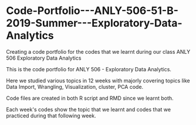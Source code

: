 # Code-Portfolio---ANLY-506-51-B-2019-Summer---Exploratory-Data-Analytics
Creating a code portfolio for the codes that we learnt during our class ANLY 506 Exploratory Data Analytics

This is the code portfolio for ANLY 506 - Exploratory Data Analytics. 

Here we studied various topics in 12 weeks with majorly covering topics like Data Import, Wrangling, Visualization, cluster, PCA code. 

Code files are created in both R script and RMD since we learnt both. 

Each week's codes show the topic that we learnt and codes that we practiced during that following week.
